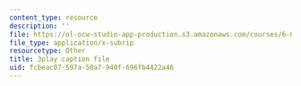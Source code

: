 ```yaml
---
content_type: resource
description: ''
file: https://ol-ocw-studio-app-production.s3.amazonaws.com/courses/6-042j-mathematics-for-computer-science-spring-2015/fcbeac07597a50a7940f696fb4422a46_hVerxuP4cFg.vtt
file_type: application/x-subrip
resourcetype: Other
title: 3play caption file
uid: fcbeac07-597a-50a7-940f-696fb4422a46
---
```

